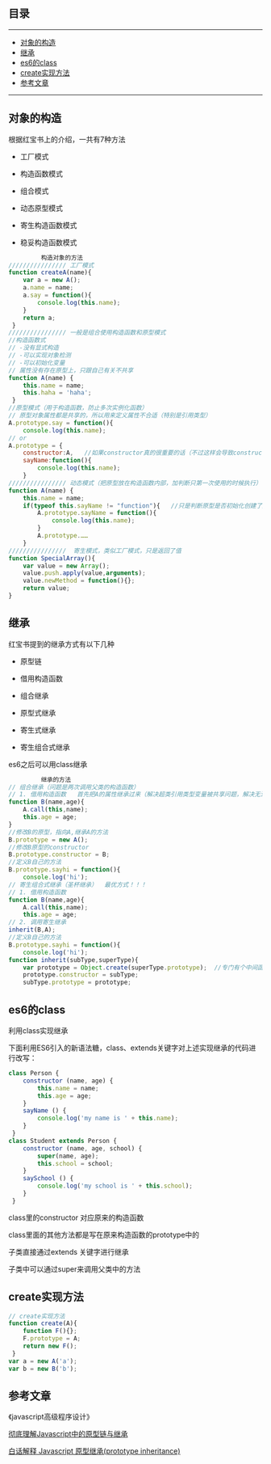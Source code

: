 ## 目录
---
- [对象的构造](#对象的构造)
- [继承](#继承)
- [es6的class](#es6的class)
- [create实现方法](#create实现方法)
- [参考文章](#参考文章)
---

## 对象的构造

根据红宝书上的介绍，一共有7种方法

- 工厂模式

- 构造函数模式

- 组合模式

- 动态原型模式

- 寄生构造函数模式

- 稳妥构造函数模式

```js
         构造对象的方法
//////////////// 工厂模式
function createA(name){
    var a = new A();
    a.name = name;
    a.say = function(){
        console.log(this.name);
    }
    return a;
 }
//////////////// 一般是组合使用构造函数和原型模式
//构造函数式 
// -没有显式构造
// -可以实现对象检测
// -可以初始化变量
// 属性没有存在原型上，只跟自己有关不共享
function A(name) {
    this.name = name;
    this.haha = 'haha';
 }
//原型模式（用于构造函数，防止多次实例化函数）
// 原型对象属性都是共享的，所以用来定义属性不合适（特别是引用类型）
A.prototype.say = function(){
    console.log(this.name);
// or
A.prototype = {
    constructor:A,   //如果constructor真的很重要的话（不过这样会导致constructor是enumerable）
    sayName:function(){
        console.log(this.name);
    }
//////////////// 动态模式（把原型放在构造函数内部，加判断只第一次使用的时候执行）
function A(name) {
    this.name = name;
    if(typeof this.sayName != "function"){   //只是判断原型是否初始化创建了这些方法
        A.prototype.sayName = function(){
            console.log(this.name);
        }
        A.prototype.……
    }
////////////////  寄生模式，类似工厂模式，只是返回了值
function SpecialArray(){
    var value = new Array();
    value.push.apply(value,arguments);
    value.newMethod = function(){};
    return value;
}
```

## 继承

红宝书提到的继承方式有以下几种

- 原型链

- 借用构造函数

- 组合继承

- 原型式继承

- 寄生式继承

- 寄生组合式继承

es6之后可以用class继承

```js
         继承的方法
// 组合继承（问题是两次调用父类的构造函数）
// 1. 借用构造函数   首先把A的属性继承过来（解决超类引用类型变量被共享问题，解决无法向超类传递参数问题）
function B(name,age){
    A.call(this,name);
    this.age = age;
}
//修改B的原型，指向A,继承A的方法
B.prototype = new A();
//修改B原型的constructor   
B.prototype.constructor = B;
//定义B自己的方法
B.prototype.sayhi = function(){
    console.log('hi');
// 寄生组合式继承（圣杯继承）  最优方式！！！
// 1. 借用构造函数 
function B(name,age){
    A.call(this,name);
    this.age = age;
// 2. 调用寄生继承
inherit(B,A);
//定义B自己的方法
B.prototype.sayhi = function(){
    console.log('hi');
function inherit(subType,superType){
    var prototype = Object.create(superType.prototype);  //专门有个中间函数来传递原型链（不损坏super原型，又能添加方法）
    prototype.constructor = subType;
    subType.prototype = prototype;
```

## es6的class

利用class实现继承

下面利用ES6引入的新语法糖，class、extends关键字对上述实现继承的代码进行改写：

```js
class Person {
    constructor (name, age) {
        this.name = name;
        this.age = age;
    }
    sayName () {
        console.log('my name is ' + this.name);
    }
 }
class Student extends Person {
    constructor (name, age, school) {
        super(name, age);
        this.school = school;
    }
    saySchool () {
        console.log('my school is ' + this.school);
    }
 }
```

class里的constructor 对应原来的构造函数

class里面的其他方法都是写在原来构造函数的prototype中的

子类直接通过extends 关键字进行继承

子类中可以通过super来调用父类中的方法

## create实现方法

```js
// create实现方法
function create(A){
    function F(){};
    F.prototype = A;
    return new F();
 }
var a = new A('a');
var b = new B('b');
```

## 参考文章

《javascript高级程序设计》

[彻底理解Javascript中的原型链与继承](https://segmentfault.com/a/1190000007906832)

[白话解释 Javascript 原型继承(prototype inheritance)](https://segmentfault.com/a/1190000008226777)

